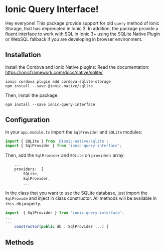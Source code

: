 # Ionic Query Interface! 
 
Hey everyone! This package provide support for old `query` method of Ionic Storage, that has deprecated in Ionic 3. In addition, the package provide a fluent interface to work with SQL in Ionic 3+ using the SQLite Native Plugin or WebSQL fallback if you are developing in browser environment.

## Installation 

Install the Cordova and Ionic Native plugins:
Read the documentation: https://ionicframework.com/docs/native/sqlite/

```
ionic cordova plugin add cordova-sqlite-storage
npm install --save @ionic-native/sqlite
```

Then, install the package: 

    npm install --save ionic-query-interface

## Configuration

In your `app.module.ts` import the `SqlProvider` and `SQLite` modules:

```javascript
import { SQLite } from '@ionic-native/sqlite';
import { SqlProvider } from 'ionic-query-interface';
```

Then,  add the `SqlProvider` and `SQLite` on `providers` array: 

```javascript
    ...
    providers:  [
	    SQLite,
	    SqlProvider,
	    ...
```

In the class that you want to use the SQLite database, just import the `SqlProvide` and inject in class constructor. All methods will be available in `this.db` property.

```javascript
import  { SqlProvider } from 'ionic-query-interface';
...
...
	constructor(public db : SqlProvider ...) {
````

## Methods

